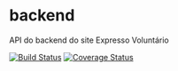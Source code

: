 # backend
API do backend do site Expresso Voluntário

[![Build Status](https://travis-ci.org/expressovoluntario/expresso-voluntario-backend.svg?branch=master)](https://travis-ci.org/expressovoluntario/expresso-voluntario-backend)
[![Coverage Status](https://coveralls.io/repos/github/expressovoluntario/expresso-voluntario-backend/badge.svg?branch=master)](https://coveralls.io/github/expressovoluntario/expresso-voluntario-backend?branch=master)
